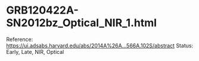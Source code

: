 # GRB120422A-SN2012bz_Optical_NIR_1.html

Reference: https://ui.adsabs.harvard.edu/abs/2014A%26A...566A.102S/abstract
Status: Early, Late, NIR, Optical